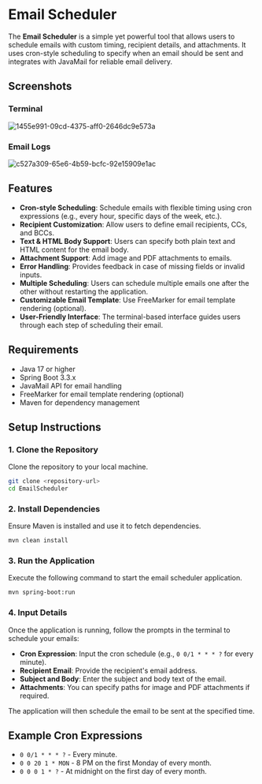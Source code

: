 # Email Scheduler

The **Email Scheduler** is a simple yet powerful tool that allows users to schedule emails with custom timing, recipient details, and attachments. It uses cron-style scheduling to specify when an email should be sent and integrates with JavaMail for reliable email delivery.

## Screenshots

### Terminal
![1455e991-09cd-4375-aff0-2646dc9e573a](https://github.com/user-attachments/assets/8979c248-de72-4928-b0c7-bf5ff5187e32)

### Email Logs
![c527a309-65e6-4b59-bcfc-92e15909e1ac](https://github.com/user-attachments/assets/d3f4637f-036b-4050-8a5b-503f40ee8715)

## Features

- **Cron-style Scheduling**: Schedule emails with flexible timing using cron expressions (e.g., every hour, specific days of the week, etc.).
- **Recipient Customization**: Allow users to define email recipients, CCs, and BCCs.
- **Text & HTML Body Support**: Users can specify both plain text and HTML content for the email body.
- **Attachment Support**: Add image and PDF attachments to emails.
- **Error Handling**: Provides feedback in case of missing fields or invalid inputs.
- **Multiple Scheduling**: Users can schedule multiple emails one after the other without restarting the application.
- **Customizable Email Template**: Use FreeMarker for email template rendering (optional).
- **User-Friendly Interface**: The terminal-based interface guides users through each step of scheduling their email.

## Requirements

- Java 17 or higher
- Spring Boot 3.3.x
- JavaMail API for email handling
- FreeMarker for email template rendering (optional)
- Maven for dependency management

## Setup Instructions

### 1. Clone the Repository

Clone the repository to your local machine.

```bash
git clone <repository-url>
cd EmailScheduler
```

### 2. Install Dependencies

Ensure Maven is installed and use it to fetch dependencies.

```bash
mvn clean install
```

### 3. Run the Application

Execute the following command to start the email scheduler application.

```bash
mvn spring-boot:run
```

### 4. Input Details

Once the application is running, follow the prompts in the terminal to schedule your emails:

- **Cron Expression**: Input the cron schedule (e.g., `0 0/1 * * * ?` for every minute).
- **Recipient Email**: Provide the recipient's email address.
- **Subject and Body**: Enter the subject and body text of the email.
- **Attachments**: You can specify paths for image and PDF attachments if required.
  
The application will then schedule the email to be sent at the specified time.

## Example Cron Expressions

- `0 0/1 * * * ?` - Every minute.
- `0 0 20 1 * MON` - 8 PM on the first Monday of every month.
- `0 0 0 1 * ?` - At midnight on the first day of every month.
